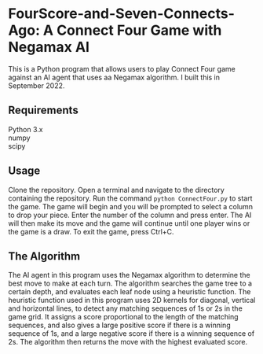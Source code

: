 # FourScore-and-Seven-Connects-Ago: A Connect Four Game with Negamax AI
This is a Python program that allows users to play Connect Four game against an AI agent that uses aa Negamax algorithm. I built this in September 2022.
## Requirements
Python 3.x  
numpy  
scipy  
## Usage
Clone the repository.
Open a terminal and navigate to the directory containing the repository.
Run the command ```python ConnectFour.py``` to start the game.
The game will begin and you will be prompted to select a column to drop your piece. Enter the number of the column and press enter.
The AI will then make its move and the game will continue until one player wins or the game is a draw.
To exit the game, press Ctrl+C.
## The Algorithm
The AI agent in this program uses the Negamax algorithm to determine the best move to make at each turn. The algorithm searches the game tree to a certain depth, and evaluates each leaf node using a heuristic function. The heuristic function used in this program uses 2D kernels for diagonal, vertical and horizontal lines, to detect any matching sequences of 1s or 2s in the game grid. It assigns a score proportional to the length of the matching sequences, and also gives a large positive score if there is a winning sequence of 1s, and a large negative score if there is a winning sequence of 2s. The algorithm then returns the move with the highest evaluated score.
